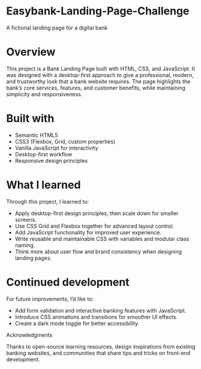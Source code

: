 # Easybank-Landing-Page-Challenge
A fictional landing page for a digital bank

# Overview
This project is a Bank Landing Page built with HTML, CSS, and JavaScript. It was designed with a desktop-first approach to give a professional, modern, and trustworthy look that a bank website requires. The page highlights the bank’s core services, features, and customer benefits, while maintaining simplicity and responsiveness.

# Built with
- Semantic HTML5
- CSS3 (Flexbox, Grid, custom properties)
- Vanilla JavaScript for interactivity
- Desktop-first workflow
- Responsive design principles

# What I learned
Through this project, I learned to:
- Apply desktop-first design principles, then scale down for smaller screens.
- Use CSS Grid and Flexbox together for advanced layout control.
- Add JavaScript functionality for improved user experience.
- Write reusable and maintainable CSS with variables and modular class naming.
- Think more about user flow and brand consistency when designing landing pages.

# Continued development
For future improvements, I’d like to:
- Add form validation and interactive banking features with JavaScript.
- Introduce CSS animations and transitions for smoother UI effects.
- Create a dark mode toggle for better accessibility.


Acknowledgments

Thanks to open-source learning resources, design inspirations from existing banking websites, and communities that share tips and tricks on front-end development.
